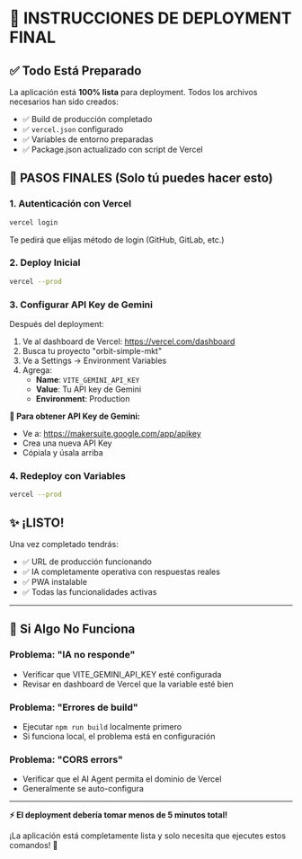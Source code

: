 # 🚀 INSTRUCCIONES DE DEPLOYMENT FINAL

## ✅ Todo Está Preparado

La aplicación está **100% lista** para deployment. Todos los archivos necesarios han sido creados:

- ✅ Build de producción completado
- ✅ `vercel.json` configurado
- ✅ Variables de entorno preparadas
- ✅ Package.json actualizado con script de Vercel

## 🎯 PASOS FINALES (Solo tú puedes hacer esto)

### 1. Autenticación con Vercel
```bash
vercel login
```
Te pedirá que elijas método de login (GitHub, GitLab, etc.)

### 2. Deploy Inicial
```bash
vercel --prod
```

### 3. Configurar API Key de Gemini
Después del deployment:

1. Ve al dashboard de Vercel: https://vercel.com/dashboard
2. Busca tu proyecto "orbit-simple-mkt"
3. Ve a Settings → Environment Variables
4. Agrega: 
   - **Name**: `VITE_GEMINI_API_KEY`
   - **Value**: Tu API key de Gemini
   - **Environment**: Production

**🔑 Para obtener API Key de Gemini:**
- Ve a: https://makersuite.google.com/app/apikey
- Crea una nueva API Key
- Cópiala y úsala arriba

### 4. Redeploy con Variables
```bash
vercel --prod
```

## ✨ **¡LISTO!**

Una vez completado tendrás:
- ✅ URL de producción funcionando
- ✅ IA completamente operativa con respuestas reales
- ✅ PWA instalable
- ✅ Todas las funcionalidades activas

---

## 🛟 Si Algo No Funciona

### Problema: "IA no responde"
- Verificar que VITE_GEMINI_API_KEY esté configurada
- Revisar en dashboard de Vercel que la variable esté bien

### Problema: "Errores de build"
- Ejecutar `npm run build` localmente primero
- Si funciona local, el problema está en configuración

### Problema: "CORS errors"
- Verificar que el AI Agent permita el dominio de Vercel
- Generalmente se auto-configura

---

**⚡ El deployment debería tomar menos de 5 minutos total!**

¡La aplicación está completamente lista y solo necesita que ejecutes estos comandos! 🎉